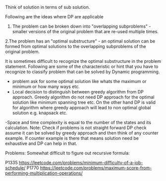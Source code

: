 Think of solution in terms of sub solution. 

Following are the ideas where DP are applicable
1. The problem can be broken down into "overlapping subproblems" - smaller versions of the original problem that are re-used multiple times.

2.The problem has an "optimal substructure" - an optimal solution can be formed from optimal solutions to the overlapping subproblems of the original problem.

It is sometimes difficult to recognize the optimal substructure in the problem statement. Following are some of the characteristic or hint that you have to recognize to classify problem that can be solved by Dynamic programming.
- problem ask for some optimal solution like whats the maximum or minimum or how many ways etc.
- Local decision to distinguish between greedy algorithm from DP approach. Greedy algorithm do not need DP approach for the optimal solution like minimum spanning tree etc. On the other hand DP is valid for algorithm where greedy approach will lead to non optimal global solution e.g. knapsack etc.

-Space and time complexity is equal to the number of the states and its calculation.
Note: Check if problems is not straight forward DP check assume it can be solved by greedy approach and then think of any counter example. If counter example is there that means solution need be exhaustive and DP can help in that.
 
Problems:
Somewhat difficult to figure out recursive formula: 

P1335 https://leetcode.com/problems/minimum-difficulty-of-a-job-schedule/
P1770 https://leetcode.com/problems/maximum-score-from-performing-multiplication-operations/